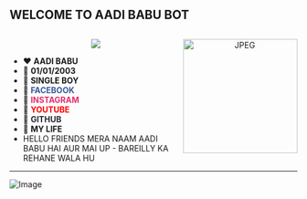 ## WELCOME TO AADI BABU BOT
## <h3 align="center">
  
  <p align="center"><img src="https://img.shields.io/badge/WELCOME%20TO -AADI BABU-green?colorA=%23ff0000&colorB=%23017e40&style=flat-square">  
  
</h3>
<img align="right" width="200px" alt="JPEG" src="https://i.imgur.com/6WNtJvb.jpeg" />

- ❤️ **AADI BABU**  
- 💙 **01/01/2003**  
- 💚 **SINGLE BOY**  
- 💛 <a href="https://www.facebook.com/https://www.facebook.com/aadi.babu123" target="_blank" style="color: #3b5998; text-decoration: none;">**FACEBOOK**</a>  
- 💜 <a href="https://www.instagram.com/aadi_singh_143" target="_blank" style="color: #E1306C; text-decoration: none;">**INSTAGRAM**</a>  
- 🧡 <a href="https://www.youtube.com/aadibabu" target="_blank" style="color: #FF0000; text-decoration: none;">**YOUTUBE**</a>  
- 🤎 <a href="https://github.com/aadi-babu143" target="_blank" style="color: #24292e; text-decoration: none;">**GITHUB**</a>  
- 💖 **MY LIFE**
- HELLO FRIENDS MERA NAAM AADI BABU HAI AUR MAI UP - BAREILLY KA REHANE WALA HU
<hr>

![Image](https://i.imgur.com/6WNtJvb.jpeg)
